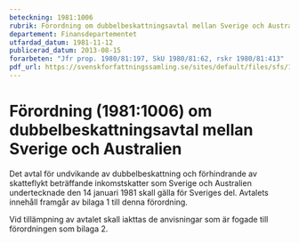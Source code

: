 ```yaml
---
beteckning: 1981:1006
rubrik: Förordning om dubbelbeskattningsavtal mellan Sverige och Australien
departement: Finansdepartementet
utfardad_datum: 1981-11-12
publicerad_datum: 2013-08-15
forarbeten: "Jfr prop. 1980/81:197, SkU 1980/81:62, rskr 1980/81:413"
pdf_url: https://svenskforfattningssamling.se/sites/default/files/sfs/1981-11/SFS1981-1006.pdf
---
```


# Förordning (1981:1006) om dubbelbeskattningsavtal mellan Sverige och Australien

Det avtal för undvikande av dubbelbeskattning och förhindrande av skatteflykt beträffande inkomstskatter som Sverige och Australien undertecknade den 14 januari 1981 skall gälla för Sveriges del. Avtalets innehåll framgår av bilaga 1 till denna förordning.

Vid tillämpning av avtalet skall iakttas de anvisningar som är fogade till förordningen som bilaga 2.